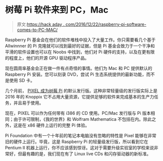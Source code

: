 # 树莓 Pi 软件来到 PC，Mac

> 原文:[https://hack aday . com/2016/12/22/raspberry-pi-software-comes-to-PC-MAC/](https://hackaday.com/2016/12/22/raspberry-pi-software-comes-to-pc-mac/)

Raspberry Pi 基金会在他们的软件堆栈中投入了大量工作。你只需要看几个基于 Allwinnner 的 Pi 克隆就可以找到最好的证据，但是 Pi 基金会致力于一个干净和平滑的软件设置也可以在 Noobs 中找到，他们对 Pi 硬件的支持，以及在更有限的程度上，他们的开源 GPU 驱动程序产品。

现在圆周率基金会正在做一件有点奇怪的事情。他们为 Mac 和 PC 提供默认的 Raspberry Pi 安装。您可以刻录 DVD，尝试 Pi 生态系统提供的最新功能，而不是使用 SD 卡。

几个月前， [PIXEL 成为树莓 Pi](https://www.raspberrypi.org/blog/introducing-pixel/) 的默认发行版。这种非常轻量级的发行版实际上是 2016 年的 Knoppix 它不占用大量资源，它提供足够的软件来完成基本的生产力任务，并且易于使用。

现在，PIXEL 可以作为任何带有 i386 的 CD 使用。PC/Mac 发行版与 Pi 版本相同；由于许可限制，《我的世界》和 Wolfram Mathematica 不包括在内。除此之外，这是在 x86 硬件上运行的完整 Pi 体验。

Pi Foundation 中有一个十年前的笔记本电脑没有忽略的特性是 Pixel 能够在非常旧的硬件上运行。毕竟，这是 Raspberry Pi 的轻量级发行版，所以看到它在 Pentium II 机器上运行，你不应该感到惊讶。这对于需要升级实验室的学校来说非常好，但最有趣的是，我们现在有了 Linux live CDs 和闪存驱动器的新标准。